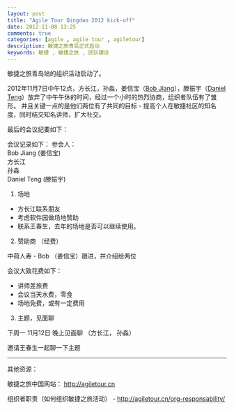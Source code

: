 ```yaml
---
layout: post
title: "Agile Tour Qingdao 2012 kick-off"
date: 2012-11-08 13:25
comments: true
categories: [agile , agile tour , agiletour]
description: 敏捷之旅青岛正式启动
keywords: 敏捷 , 敏捷之旅 , 团队建设
---
```



敏捷之旅青岛站的组织活动启动了。

2012年11月7日中午12点，方长江，孙淼，姜信宝（[Bob Jiang](http://bobjiang.com)），滕振宇（[Daniel
Teng](http://www.danielteng.com)）放弃了中午午休的时间，经过一个小时的热烈协商，组织者队伍有了雏形。
并且关键一点的是他们两位有了共同的目标 - 提高个人在敏捷社区的知名度，同时结交知名讲师，扩大社交。

最后的会议纪要如下：

会议记录如下：
参会人：  
Bob Jiang (姜信宝)  
方长江  
孙淼  
Daniel Teng (滕振宇)


1. 场地
-  方长江联系朋友
-  考虑软件园做场地赞助
-  联系王春生，去年的场地是否可以继续使用。

2. 赞助商 （经费）

  中荷人寿 - Bob （姜信宝）跟进，并介绍给两位

  会议大致花费如下：
- 讲师差旅费
- 会议当天水费，零食
- 场地免费，或有一定费用

3. 主题，见面聊

下周一 11月12日 晚上见面聊 （方长江， 孙淼）

邀请王春生一起聊一下主题

----

其他资源：

敏捷之旅中国网站： http://agiletour.cn

组织者职责（如何组织敏捷之旅活动） - http://agiletour.cn/org-responsability/